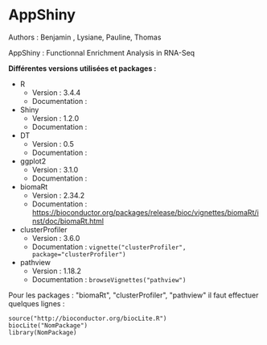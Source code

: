 # AppShiny
Authors : Benjamin , Lysiane, Pauline, Thomas

AppShiny : Functionnal Enrichment Analysis in RNA-Seq

**Différentes versions utilisées et packages :**

* R 
    * Version : 3.4.4
    * Documentation : 
* Shiny 
    * Version : 1.2.0
    * Documentation : 
* DT 
    * Version : 0.5
    * Documentation : 
* ggplot2
    * Version : 3.1.0
    * Documentation : 
* biomaRt
    * Version : 2.34.2
    * Documentation : https://bioconductor.org/packages/release/bioc/vignettes/biomaRt/inst/doc/biomaRt.html
* clusterProfiler
    * Version : 3.6.0
    * Documentation : `vignette("clusterProfiler", package="clusterProfiler")`
* pathview
    * Version : 1.18.2
    * Documentation : `browseVignettes("pathview")`

Pour les packages : "biomaRt", "clusterProfiler", "pathview" il faut effectuer quelques lignes :

```
source("http://bioconductor.org/biocLite.R")
biocLite("NomPackage")
library(NomPackage)
```
